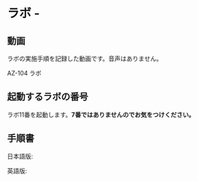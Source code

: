 # ラボ  - 



## 動画

ラボの実施手順を記録した動画です。音声はありません。

AZ-104 ラボ

## 起動するラボの番号

ラボ11番を起動します。**7番ではありませんのでお気をつけください。**


## 手順書

日本語版:


英語版:

